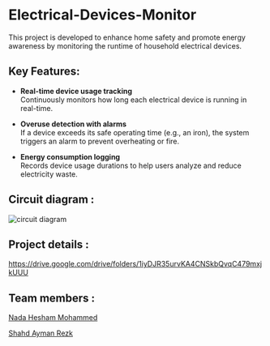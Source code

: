 # Electrical-Devices-Monitor
This project is developed to enhance home safety and promote energy awareness by monitoring the runtime of household electrical devices.

## Key Features:
- **Real-time device usage tracking**  
  Continuously monitors how long each electrical device is running in real-time.

- **Overuse detection with alarms**  
  If a device exceeds its safe operating time (e.g., an iron), the system triggers an alarm to prevent overheating or fire.

- **Energy consumption logging**  
  Records device usage durations to help users analyze and reduce electricity waste.
  
## Circuit diagram :
![circuit diagram](https://github.com/user-attachments/assets/2c00b3b1-40a7-4fd8-a68a-3de216faa270)

## Project details :
https://drive.google.com/drive/folders/1iyDJR35urvKA4CNSkbQvqC479mxjkUUU

## Team members :
[Nada Hesham Mohammed](https://github.com/Nada-Hesham249)

[ Shahd Ayman Rezk](https://github.com/Shahd-Ayman5)
